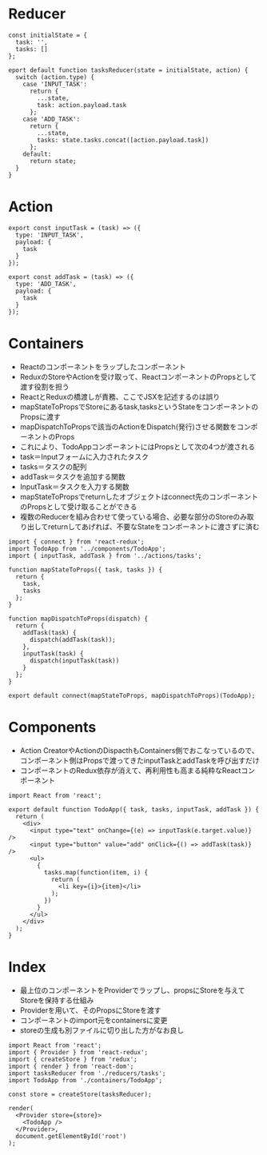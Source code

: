 # Reducer
```
const initialState = {
  task: '',
  tasks: []
};

eport default function tasksReducer(state = initialState, action) {
  switch (action.type) {
    case 'INPUT_TASK':
      return {
        ...state,
        task: action.payload.task
      };
    case 'ADD_TASK':
      return {
        ...state,
        tasks: state.tasks.concat([action.payload.task])
      };
    default:
      return state;
  }
}
```

# Action
```
export const inputTask = (task) => ({
  type: 'INPUT_TASK',
  payload: {
    task
  }
});

export const addTask = (task) => ({
  type: 'ADD_TASK',
  payload: {
    task
  }
});
```

# Containers
- Reactのコンポーネントをラップしたコンポーネント
- ReduxのStoreやActionを受け取って、ReactコンポーネントのPropsとして渡す役割を担う
- ReactとReduxの橋渡しが責務、ここでJSXを記述するのは誤り
- mapStateToPropsでStoreにあるtask,tasksというStateをコンポーネントのPropsに渡す
- mapDispatchToPropsで該当のActionをDispatch(発行)させる関数をコンポーネントのProps
- これにより、TodoAppコンポーネントにはPropsとして次の4つが渡される
- task＝Inputフォームに入力されたタスク
- tasks＝タスクの配列
- addTask＝タスクを追加する関数
- InputTask＝タスクを入力する関数
- mapStateToPropsでreturnしたオブジェクトはconnect先のコンポーネントのPropsとして受け取ることができる
- 複数のReducerを組み合わせて使っている場合、必要な部分のStoreのみ取り出してreturnしてあげれば、不要なStateをコンポーネントに渡さずに済む

```
import { connect } from 'react-redux';
import TodoApp from '../components/TodoApp';
import { inputTask, addTask } from '../actions/tasks';

function mapStateToProps({ task, tasks }) {
  return {
    task,
    tasks
  };
}

function mapDispatchToProps(dispatch) {
  return {
    addTask(task) {
      dispatch(addTask(task));
    },
    inputTask(task) {
      dispatch(inputTask(task))
    }
  };
}

export default connect(mapStateToProps, mapDispatchToProps)(TodoApp);
```

# Components
- Action CreatorやActionのDispacthもContainers側でおこなっているので、コンポーネント側はPropsで渡ってきたinputTaskとaddTaskを呼び出すだけ
- コンポーネントのRedux依存が消えて、再利用性も高まる純粋なReactコンポーネント
```
import React from 'react';

export default function TodoApp({ task, tasks, inputTask, addTask }) {
  return (
    <div>
      <input type="text" onChange={(e) => inputTask(e.target.value)} />
      <input type="button" value="add" onClick={() => addTask(task)} />
      <ul>
        {
          tasks.map(function(item, i) {
            return (
              <li key={i}>{item}</li>
            );
          })
        }
      </ul>
    </div>
  );
}
```

# Index
- 最上位のコンポーネントをProviderでラップし、propsにStoreを与えてStoreを保持する仕組み
- Providerを用いて、そのPropsにStoreを渡す
- コンポーネントのimport元をcontainersに変更
- storeの生成も別ファイルに切り出した方がなお良し
```
import React from 'react';
import { Provider } from 'react-redux';
import { createStore } from 'redux';
import { render } from 'react-dom';
import tasksReducer from './reducers/tasks';
import TodoApp from './containers/TodoApp';

const store = createStore(tasksReducer);

render(
  <Provider store={store}>
    <TodoApp />
  </Provider>,
  document.getElementById('root')
);
```
